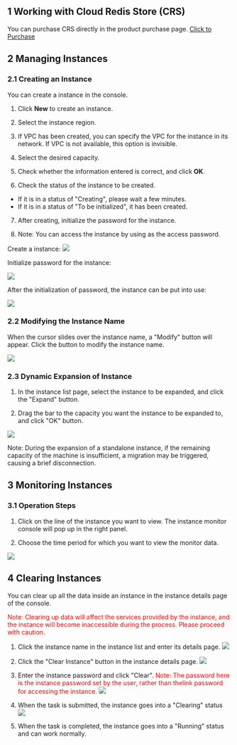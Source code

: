 ## 1	Working with Cloud Redis Store (CRS)

  You can purchase CRS directly in the product purchase page.
  [Click to Purchase](https://buy.qcloud.com/redis)
## 2	Managing Instances

### 2.1	Creating an Instance

You can create a instance in the console.
	
1) Click **New** to create an instance.
 
2) Select the instance region.
  
3) If VPC has been created, you can specify the VPC for the instance in its network. If VPC is not available, this option is invisible.
  
4) Select the desired capacity.
 
5) Check whether the information entered is correct, and click **OK**.
  
6) Check the status of the instance to be created.
- If it is in a status of "Creating", please wait a few minutes.
- If it is in a status of "To be initialized", it has been created.

7) After creating, initialize the password for the instance.

8) Note: You can access the instance by using <instance ID: user password> as the access password.
 

Create a instance:
![](https://mc.qcloudimg.com/static/img/ec6230710cd809df88c4ab7d3eb93c27/xinjian.png)




Initialize password for the instance:
	
![](//mccdn.qcloud.com/img569de0e096f15.png)

After the initialization of password, the instance can be put into use:
	
![](//mccdn.qcloud.com/img569de0f790f16.png)

### 2.2	Modifying the Instance Name

When the cursor slides over the instance name, a "Modify" button will appear. Click the button to modify the instance name.

![](//qzonestyle.gtimg.cn/qzone/vas/opensns/res/img/Resis-4.png)

### 2.3	Dynamic Expansion of Instance
1) In the instance list page, select the instance to be expanded, and click the "Expand" button.

2) Drag the bar to the capacity you want the instance to be expanded to, and click "OK" button.

![](https://mccdn.qcloud.com/static/img/263f91ce89177779c35aff6a97389c5a/danji.png)

Note: 	During the expansion of a standalone instance, if the remaining capacity of the machine is insufficient, a migration may be triggered, causing a brief disconnection.
  
## 3	Monitoring Instances

### 3.1	Operation Steps

1) Click on the line of the instance you want to view. The instance monitor console will pop up in the right panel.

2) Choose the time period for which you want to view the monitor data.

![](//qzonestyle.gtimg.cn/qzone/vas/opensns/res/img/Resis-8.png)

## 4	Clearing Instances

You can clear up all the data inside an instance in the instance details page of the console.
	
<span style = "color:#F00">Note: Clearing up data will affect the services provided by the instance, and the instance will become inaccessible during the process. Please proceed with caution.</span>

1) Click the instance name in the instance list and enter its details page.
![](//qzonestyle.gtimg.cn/qzone/vas/opensns/res/img/Resis-9.png)

2) Click the "Clear Instance" button in the instance details page.
![](//mccdn.qcloud.com/img569de2e0ae341.png)

3) Enter the instance password and click "Clear".
 <span style = "color:#F00"> Note: The password here is the instance password set by the user, rather than the<instance ID: instance password>link password for accessing the instance.</span>
![](//qzonestyle.gtimg.cn/qzone/vas/opensns/res/img/Resis-11.png)
 
4) When the task is submitted, the instance goes into a "Clearing" status
![](//mccdn.qcloud.com/img569de2a1b3a44.png)
  
5) When the task is completed, the instance goes into a "Running" status and can work normally.
	
